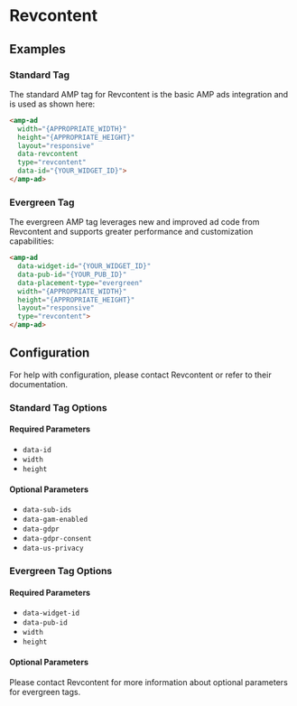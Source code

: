 # Revcontent

## Examples

### Standard Tag

The standard AMP tag for Revcontent is the basic AMP ads integration and is used as shown here:

```html
<amp-ad
  width="{APPROPRIATE_WIDTH}"
  height="{APPROPRIATE_HEIGHT}"
  layout="responsive"
  data-revcontent
  type="revcontent"
  data-id="{YOUR_WIDGET_ID}">
</amp-ad>
```

### Evergreen Tag

The evergreen AMP tag leverages new and improved ad code from Revcontent and supports greater performance and customization capabilities:

```html
<amp-ad
  data-widget-id="{YOUR_WIDGET_ID}"
  data-pub-id="{YOUR_PUB_ID}"
  data-placement-type="evergreen"
  width="{APPROPRIATE_WIDTH}"
  height="{APPROPRIATE_HEIGHT}"
  layout="responsive"
  type="revcontent">
</amp-ad>
```

## Configuration

For help with configuration, please contact Revcontent or refer to their documentation.

### Standard Tag Options

#### Required Parameters

-   `data-id`
-   `width`
-   `height`

#### Optional Parameters

-   `data-sub-ids`
-   `data-gam-enabled`
-   `data-gdpr`
-   `data-gdpr-consent`
-   `data-us-privacy`

### Evergreen Tag Options

#### Required Parameters

-   `data-widget-id`
-   `data-pub-id`
-   `width`
-   `height`

#### Optional Parameters

Please contact Revcontent for more information about optional parameters for evergreen tags.
